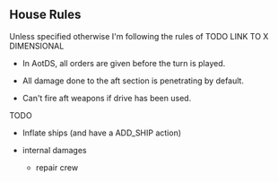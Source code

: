 


## House Rules

Unless specified otherwise I'm following the rules of TODO LINK TO X DIMENSIONAL

* In AotDS, all orders are given before the turn is played.

* All damage done to the aft section is penetrating by default.

* Can't fire aft weapons if drive has been used.



TODO

* Inflate ships (and have a ADD_SHIP action)

* internal damages
    * repair crew
